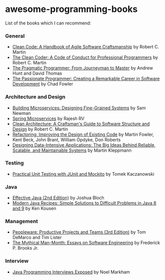 # awesome-programming-books

List of the books which I can recommend:
 ### General
  * [Clean Code: A Handbook of Agile Software Craftsmanship](https://www.amazon.ca/Clean-Code-Handbook-Software-Craftsmanship/dp/0132350882/ref=pd_lpo_sbs_14_t_0?_encoding=UTF8&psc=1&refRID=C6S7QA9Z4D83YT3Y83F1) by Robert C. Martin
  * [The Clean Coder: A Code of Conduct for Professional Programmers](https://www.amazon.ca/Clean-Coder-Conduct-Professional-Programmers/dp/0137081073) by Robert C. Martin
  * [The Pragmatic Programmer: From Journeyman to Master](https://www.amazon.ca/Pragmatic-Programmer-Journeyman-Master/dp/020161622X/ref=sr_1_1?ie=UTF8&qid=1530837095&sr=8-1&keywords=the+pragmatic+programmer) by Andrew Hunt and David Thomas
  * [The Passionate Programmer: Creating a Remarkable Career in Software Development](https://www.amazon.ca/Passionate-Programmer-Creating-Remarkable-Development/dp/1934356344/ref=sr_1_cc_1?s=aps&ie=UTF8&qid=1536151345&sr=1-1-catcorr&keywords=The+Passionate+Programmer) by Chad Fowler
 
 ### Architecture and Design  
  * [Building Microservices: Designing Fine-Grained Systems](https://www.amazon.ca/Building-Microservices-Designing-Fine-Grained-Systems-ebook/dp/B00T3N7XB4) by Sam Newman
  * [Spring Microservices](https://www.amazon.ca/Spring-Microservices-Rajesh-RV/dp/1786466686) by Rajesh RV
  * [Clean Architecture: A Craftsman's Guide to Software Structure and Design](https://www.amazon.ca/Clean-Architecture-Craftsmans-Software-Structure/dp/0134494164) by Robert C. Martin
  * [Refactoring: Improving the Design of Existing Code](https://www.amazon.ca/Refactoring-Improving-Design-Existing-Code/dp/0201485672) by Martin Fowler, Kent Beck, John Brant, William Opdyke, Don Roberts
  * [Designing Data-Intensive Applications: The Big Ideas Behind Reliable, Scalable, and Maintainable Systems](https://www.amazon.ca/Designing-Data-Intensive-Applications-Reliable-Maintainable/dp/1449373321/ref=asc_df_1449373321/?tag=googleshopc0c-20&linkCode=df0&hvadid=293033033224&hvpos=1o1&hvnetw=g&hvrand=10982319922371239272&hvpone=&hvptwo=&hvqmt=&hvdev=c&hvdvcmdl=&hvlocint=&hvlocphy=9060193&hvtargid=pla-432535594773&psc=1) by Martin Kleppmann
 
 ### Testing
  * [Practical Unit Testing with JUnit and Mockito](https://www.amazon.ca/Practical-Unit-Testing-JUnit-Mockito/dp/8393489393) by Tomek Kaczanowski
 
 ### Java
  * [Effective Java (2nd Edition)](https://www.amazon.ca/Effective-Java-2nd-Joshua-Bloch/dp/0321356683) by Joshua Bloch
  * [Modern Java Recipes: Simple Solutions to Difficult Problems in Java 8 and 9](https://www.amazon.ca/Modern-Java-Recipes-Solutions-Difficult/dp/149197317X) by Ken Kousen
    
 ### Management   
  * [Peopleware: Productive Projects and Teams (3rd Edition)](https://www.amazon.ca/Peopleware-Productive-Projects-Teams-3rd/dp/0321934113) by Tom DeMarco and Tim Lister
  * [The Mythical Man-Month: Essays on Software Engineering](https://www.amazon.ca/Mythical-Man-Month-Software-Engineering-Anniversary/dp/0201835959) by Frederick P. Brooks Jr.
 
 ### Interview
 * [Java Programming Interviews Exposed](https://www.amazon.ca/Java-Programming-Interviews-Exposed-Markham/dp/1118722868) by Noel Markham
 
